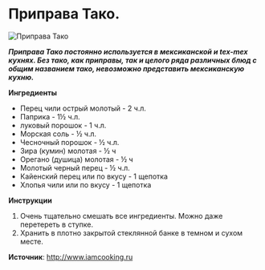 # Приправа Тако.

![Приправа Тако](/images/Kulinar/Import/taco-seasoning.jpg 'Приправа Тако')

_**Приправа Тако постоянно используется в мексиканской и tex-mex кухнях.  Без тако, как приправы, так и целого ряда различных блюд с общим названием тако, невозможно представить мексиканскую кухню.**_

**Ингредиенты**

- Перец чили острый молотый - 2 ч.л.
- Паприка - 1½ ч.л.
- луковый порошок - 1 ч.л.
- Морская соль - ½ ч.л.
- Чесночный порошок - ½ ч.л.
- Зира (кумин) молотая - ½ ч
- Орегано (душица) молотая - ½ ч
- Молотый черный перец - ½ ч.л.
- Кайенский перец или по вкусу - 1 щепотка
- Хлопья чили или по вкусу  - 1 щепотка

**Инструкции**

1. Очень тщательно смешать все ингредиенты. Можно даже перетереть в ступке.
2. Хранить в плотно закрытой стеклянной банке в темном и сухом месте.

**Источник**: http://www.iamcooking.ru
